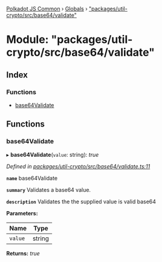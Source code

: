 [Polkadot JS Common](../README.md) › [Globals](../globals.md) › ["packages/util-crypto/src/base64/validate"](_packages_util_crypto_src_base64_validate_.md)

# Module: "packages/util-crypto/src/base64/validate"

## Index

### Functions

* [base64Validate](_packages_util_crypto_src_base64_validate_.md#base64validate)

## Functions

###  base64Validate

▸ **base64Validate**(`value`: string): *true*

*Defined in [packages/util-crypto/src/base64/validate.ts:11](https://github.com/polkadot-js/common/blob/72281008/packages/util-crypto/src/base64/validate.ts#L11)*

**`name`** base64Validate

**`summary`** Validates a base64 value.

**`description`** 
Validates the the supplied value is valid base64

**Parameters:**

Name | Type |
------ | ------ |
`value` | string |

**Returns:** *true*
